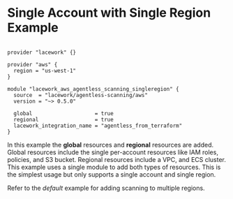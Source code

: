 # Single Account with Single Region Example

```hcl

provider "lacework" {}

provider "aws" {
  region = "us-west-1"
}

module "lacework_aws_agentless_scanning_singleregion" {
  source  = "lacework/agentless-scanning/aws"
  version = "~> 0.5.0"

  global                    = true
  regional                  = true
  lacework_integration_name = "agentless_from_terraform"
}
```

In this example the **global** resources and **regional** resources are added.
Global resources include the single per-account resources like IAM roles,
policies, and S3 bucket. Regional resources include a VPC, and ECS cluster.
This example uses a single module to add both types of resources.
This is the simplest usage but only supports a single account and single region.

Refer to the *default* example for adding scanning to multiple regions.
